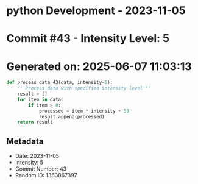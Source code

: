 ﻿# python Development - 2023-11-05
# Commit #43 - Intensity Level: 5
# Generated on: 2025-06-07 11:03:13
```python
def process_data_43(data, intensity=5):
    '''Process data with specified intensity level'''
    result = []
    for item in data:
        if item > 0:
            processed = item * intensity + 53
            result.append(processed)
    return result
```
## Metadata
- Date: 2023-11-05
- Intensity: 5
- Commit Number: 43
- Random ID: 1363867397
